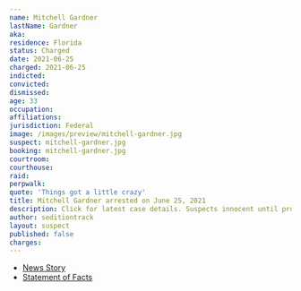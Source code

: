 ```yaml
---
name: Mitchell Gardner
lastName: Gardner
aka:
residence: Florida
status: Charged
date: 2021-06-25
charged: 2021-06-25
indicted:
convicted:
dismissed:
age: 33
occupation:
affiliations:
jurisdiction: Federal
image: /images/preview/mitchell-gardner.jpg
suspect: mitchell-gardner.jpg
booking: mitchell-gardner.jpg
courtroom:
courthouse:
raid:
perpwalk:
quote: 'Things got a little crazy'
title: Mitchell Gardner arrested on June 25, 2021
description: Click for latest case details. Suspects innocent until proven guilty.
author: seditiontrack
layout: suspect
published: false
charges:
---
```

- [News Story](https://www.tampabay.com/news/hillsborough/2021/06/28/hillsborough-mans-arrest-makes-500-charged-in-capitol-riot/)
- [Statement of Facts](https://storage.courtlistener.com/recap/gov.uscourts.dcd.232630/gov.uscourts.dcd.232630.1.1.pdf)
